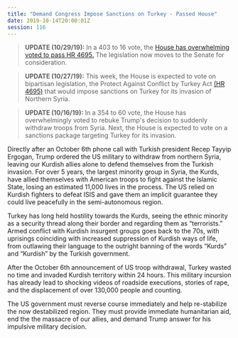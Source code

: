 ```yaml
---
title: "Demand Congress Impose Sanctions on Turkey - Passed House"
date: 2019-10-14T20:00:01Z
session: 116
---
```

 >**UPDATE (10/29/19):** In a 403 to 16 vote, the [House has overwhelming voted to pass HR 4695.](https://www.nytimes.com/2019/10/29/us/politics/house-turkey-sanctions.html?emc=rss&partner=rss) The legislation now moves to the Senate for consideration. 

>**UPDATE (10/27/19):** This week, the House is expected to vote on bipartisan legislation, the Protect Against Conflict by Turkey Act [(HR 4695)](https://foreignaffairs.house.gov/2019/10/engel-mccaul) that would impose sanctions on Turkey for its invasion of Northern Syria.

>**UPDATE (10/16/19):** In a  354 to 60 vote, the House has overwhelmingly voted to rebuke Trump's decision to suddenly withdraw troops from Syria. Next, the House is expected to vote on a sanctions package targeting Turkey for its invasion. 

Directly after an October 6th phone call with Turkish president Recep Tayyip Ergogan, Trump ordered the US military to withdraw from northern Syria, leaving our Kurdish allies alone to defend themselves from the Turkish invasion. For over 5 years, the largest minority group in Syria, the Kurds, have allied themselves with American troops to fight against the Islamic State, losing an estimated 11,000 lives in the process. The US relied on Kurdish fighters to defeat ISIS and gave them an implicit guarantee they could live peacefully in the semi-autonomous region. 

Turkey has long held hostility towards the Kurds, seeing the ethnic minority as a security thread along their border and regarding them as “terrorists.” Armed conflict with Kurdish insurgent groups goes back to the 70s, with uprisings coinciding with increased suppression of Kurdish ways of life, from outlawing their language to the outright banning of the words “Kurds” and “Kurdish” by the Turkish government.

After the October 6th announcement of US troop withdrawal, Turkey wasted no time and invaded Kurdish territory within 24 hours. This military incursion has already lead to shocking videos of roadside executions, stories of rape, and the displacement of over 130,000 people and counting. 

The US government must reverse course immediately and help re-stabilize the now destabilized region. They must provide immediate humanitarian aid, end the the massacre of our allies, and demand Trump answer for his impulsive military decision.
